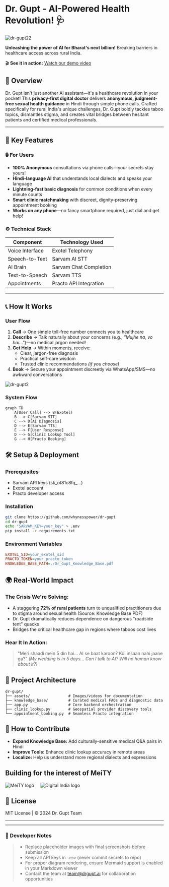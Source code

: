 


# Dr. Gupt - AI-Powered Health Revolution! 🩺

![dr-gupt22](https://github.com/user-attachments/assets/155f399d-fd5b-422e-942c-3df026402b15)

**Unleashing the power of AI for Bharat's next billion!** Breaking barriers in healthcare access across rural India.

🎬 **See it in action:** [Watch our demo video](https://youtu.be/zdJBMn49P6Q)

## 🌟 Overview  
Dr. Gupt isn't just another AI assistant—it's a healthcare revolution in your pocket! This **privacy-first digital doctor** delivers **anonymous, judgment-free sexual health guidance** in Hindi through simple phone calls. Crafted specifically for rural India's unique challenges, Dr. Gupt boldly tackles taboo topics, dismantles stigma, and creates vital bridges between hesitant patients and certified medical professionals.

---

## 🚀 Key Features  

### 🔒 For Users  
- **100% Anonymous** consultations via phone calls—your secrets stay yours!
- **Hindi-language AI** that understands local dialects and speaks your language
- **Lightning-fast basic diagnosis** for common conditions when every minute counts
- **Smart clinic matchmaking** with discreet, dignity-preserving appointment booking
- **Works on any phone**—no fancy smartphone required, just dial and get help!

### ⚙️ Technical Stack  
| Component          | Technology Used          |  
|--------------------|--------------------------|  
| Voice Interface    | Exotel Telephony         |  
| Speech-to-Text     | Sarvam AI STT            |  
| AI Brain           | Sarvam Chat Completion   |  
| Text-to-Speech     | Sarvam TTS               |  
| Appointments       | Practo API Integration   |  

---



## 📞 How It Works  

### User Flow  
1. **Call** → One simple toll-free number connects you to healthcare
2. **Describe** → Talk naturally about your concerns (e.g., _"Mujhe na, vo hai..."_)—no medical jargon needed!
3. **Get Help** → Within moments, receive:
   - Clear, jargon-free diagnosis
   - Practical self-care wisdom
   - Trusted clinic recommendations *(if you choose)*
4. **Book** → Secure your appointment discreetly via WhatsApp/SMS—no awkward conversations

![dr-gupt2](https://github.com/user-attachments/assets/9b973603-eedc-4d81-9ee9-d82f287f9c3c)

### System Flow  
```mermaid
graph TD
    A[User Call] --> B(Exotel)
    B --> C[Sarvam STT]
    C --> D[AI Diagnosis]
    D --> E[Sarvam TTS]
    E --> F[User Response]
    D --> G[Clinic Lookup Tool]
    G --> H[Practo Booking]
```



## 🛠️ Setup & Deployment

### Prerequisites
- Sarvam API keys (sk_ot81c8fq_...)
- Exotel account
- Practo developer access

### Installation
```bash
git clone https://github.com/whynesspower/dr-gupt
cd dr-gupt
echo "SARVAM_KEY=your_key" > .env
pip install -r requirements.txt
```

### Environment Variables
```ini
EXOTEL_SID=your_exotel_sid
PRACTO_TOKEN=your_practo_token
KNOWLEDGE_BASE_PATH=./Dr_Gupt_Knowledge_Base.pdf
```
## 🌍 Real-World Impact

### The Crisis We're Solving:
- A staggering **72% of rural patients** turn to unqualified practitioners due to stigma around sexual health (Source: Knowledge Base PDF)
- Dr. Gupt dramatically reduces dependence on dangerous "roadside tent" quacks
- Bridges the critical healthcare gap in regions where taboos cost lives

### Hear It In Action:
> "Meri shaadi mein 5 din hai... AI se baat karoon? Koi insaan nahi jaane ga?"
> *(My wedding is in 5 days... Can I talk to AI? Will no human know about it?)*

## 📂 Project Architecture
```
dr-gupt/
├── assets/                 # Images/videos for documentation
├── knowledge_base/         # Curated medical FAQs and diagnostic data
├── app.py                  # Core backend orchestration
├── clinic_lookup.py        # Geospatial provider discovery tools
└── appointment_booking.py  # Seamless Practo integration
```


## 🤝 How to Contribute
- **Expand Knowledge Base:** Add culturally-sensitive medical Q&A pairs in Hindi
- **Improve Tools:** Enhance clinic lookup accuracy in remote areas
- **Localize:** Help us understand more regional dialects and expressions

## Building for the interest of MeiTY
<div style="display: flex; align-items: center;">
  <img src="https://github.com/user-attachments/assets/f6aeb6c2-5cdd-4b50-952c-ca3b89870750" alt="MeiTY logo" style="margin-right: 20px;" />
  <img src="https://github.com/user-attachments/assets/15aa42fd-6ab3-4fa3-8467-4e10845b6bc2" alt="Digital India logo" />
</div>


## 📜 License
MIT License | © 2024 Dr. Gupt Team

---

---

### 📝 Developer Notes
> - Replace placeholder images with final screenshots before submission
> - Keep all API keys in `.env` (never commit secrets to repo)
> - For proper diagram rendering, ensure Mermaid support is enabled in your Markdown viewer
> - Contact the team at team@drgupt.ai for collaboration opportunities
